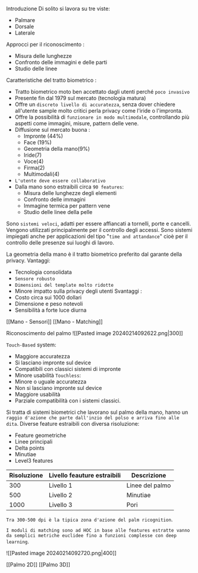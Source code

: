 Introduzione
Di solito si lavora su tre viste:
- Palmare
- Dorsale
- Laterale

Approcci per il riconoscimento :
- Misura delle lunghezze
- Confronto delle immagini e delle parti
- Studio delle linee

Caratteristiche del tratto biometrico :
- Tratto biometrico moto ben accettato dagli utenti perché `poco invasivo`
- Presente fin dal 1979 sul mercato (tecnologia matura)
- Offre un `discreto livello di accuratezza`, senza dover chiedere all'utente sample molto critici perla privacy come l'iride o l'impronta.
- Offre la possibilità di `funzionare in modo multimodale`, controllando più aspetti come immagini, misure, pattern delle vene.
- Diffusione sul mercato buona :
	- Impronte (44%)
	- Face (19%)
	- Geometria della mano(9%)
	- Iride(7)
	- Voce(4)
	- Firma(2)
	- Multimodali(4)
- `L'utente deve essere collaborativo`
- Dalla mano sono estraibili circa `90 features`:
	- Misura delle lunghezze degli elementi
	- Confronto delle immagini
	- Immagine termica per pattern vene
	- Studio delle linee della pelle

Sono `sistemi veloci`, adatti per essere affiancati a tornelli, porte e cancelli. Vengono utilizzati principalmente per il controllo degli accessi.
Sono sistemi impiegati anche per applicazioni del tipo "`time and attandance`" cioè per il controllo delle presenze sui luoghi di lavoro.

La geometria della mano è il tratto biometrico preferito dal garante della privacy.
Vantaggi:
- Tecnologia consolidata
- `Sensore robusto`
- `Dimensioni del template molto ridotte`
- Minore impatto sulla privacy degli utenti
Svantaggi :
- Costo circa sui 1000 dollari
- Dimensione e peso notevoli
- Sensibilità a forte luce diurna

[[Mano - Sensori]]
[[Mano - Matching]]


Riconoscimento del palmo
![[Pasted image 20240214092622.png|300]]

`Touch-Based` system:
- Maggiore accuratezza
- Si lasciano impronte sul device
- Compatibili con classici sistemi di impronte
- Minore usabilità
`Touchless`:
- Minore o uguale accuratezza
- Non si lasciano impronte sul device
- Maggiore usabilità
- Parziale compatibilità con i sistemi classici.

Si tratta di sistemi biometrici che lavorano sul palmo della mano, hanno un `raggio d'azione che parte dall'inzio del polso e arriva fino alle dita`. Diverse feature estraibili con diversa risoluzione:
- Feature geometriche
- Linee principali
- Delta points
- Minutiae
- Level3 features

| Risoluzione | Livello feauture estraibili | Descrizione |
| ---- | ---- | ---- |
| 300 | Livello 1 | Linee del palmo |
| 500 | Livello 2 | Minutiae |
| 1000 | Livello 3 | Pori |

`Tra 300-500 dpi è la tipica zona d'azione del palm ricognition`.

`I moduli di matching sono ad HOC in base alle features estratte vanno da semplici metriche euclidee fino a funzioni complesse con deep learning`.

![[Pasted image 20240214092720.png|400]]

[[Palmo 2D]]
[[Palmo 3D]]